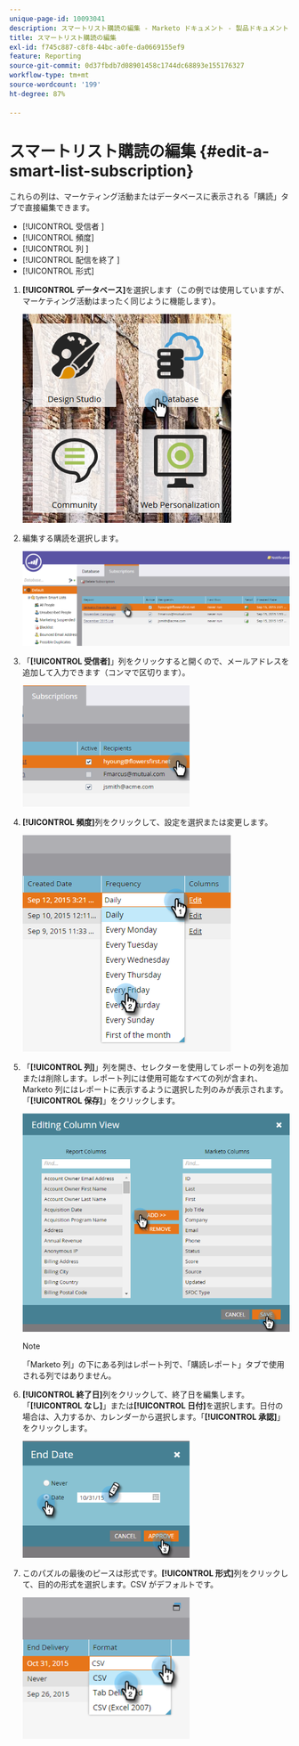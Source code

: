 ```yaml
---
unique-page-id: 10093041
description: スマートリスト購読の編集 - Marketo ドキュメント - 製品ドキュメント
title: スマートリスト購読の編集
exl-id: f745c887-c8f8-44bc-a0fe-da0669155ef9
feature: Reporting
source-git-commit: 0d37fbdb7d08901458c1744dc68893e155176327
workflow-type: tm+mt
source-wordcount: '199'
ht-degree: 87%

---
```


# スマートリスト購読の編集 {#edit-a-smart-list-subscription}

これらの列は、マーケティング活動またはデータベースに表示される「購読」タブで直接編集できます。

* [!UICONTROL  受信者 ]
* [!UICONTROL 頻度]
* [!UICONTROL  列 ]
* [!UICONTROL  配信を終了 ]
* [!UICONTROL 形式]

1. **[!UICONTROL データベース]**&#x200B;を選択します（この例では使用していますが、マーケティング活動はまったく同じように機能します）。

   ![](assets/db-1.png)

1. 編集する購読を選択します。

   ![](assets/two.png)

1. 「**[!UICONTROL 受信者]**」列をクリックすると開くので、メールアドレスを追加して入力できます（コンマで区切ります）。

   ![](assets/image2015-9-14-13-3a44-3a14.png)

1. **[!UICONTROL 頻度]**&#x200B;列をクリックして、設定を選択または変更します。

   ![](assets/image2015-9-14-10-3a30-3a37.png)

1. 「**[!UICONTROL 列]**」列を開き、セレクターを使用してレポートの列を追加または削除します。レポート列には使用可能なすべての列が含まれ、Marketo 列にはレポートに表示するように選択した列のみが表示されます。「**[!UICONTROL 保存]**」をクリックします。

   ![](assets/image2015-9-14-10-3a59-3a6.png)

   >[!NOTE]
   >
   >「Marketo 列」の下にある列はレポート列で、「購読レポート」タブで使用される列ではありません。

1. **[!UICONTROL 終了日]**&#x200B;列をクリックして、終了日を編集します。「**[!UICONTROL なし]**」または&#x200B;**[!UICONTROL 日付]**&#x200B;を選択します。日付の場合は、入力するか、カレンダーから選択します。「**[!UICONTROL 承認]**」をクリックします。

   ![](assets/image2015-9-14-11-3a6-3a38.png)

1. このパズルの最後のピースは形式です。**[!UICONTROL 形式]**&#x200B;列をクリックして、目的の形式を選択します。CSV がデフォルトです。

   ![](assets/image2015-9-14-11-3a11-3a41.png)
